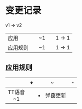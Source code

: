 # 变更记录

v1 -> v2

||||||
|-|:-:|:-:|:-:|:-:|
|应用||~1||1 -> 1|
|应用规则||~1||1 -> 1|

## 应用规则

||+|~|-|
|:-:|-|-|-|
|TT语音<br>~1||<li>弹窗更新||
